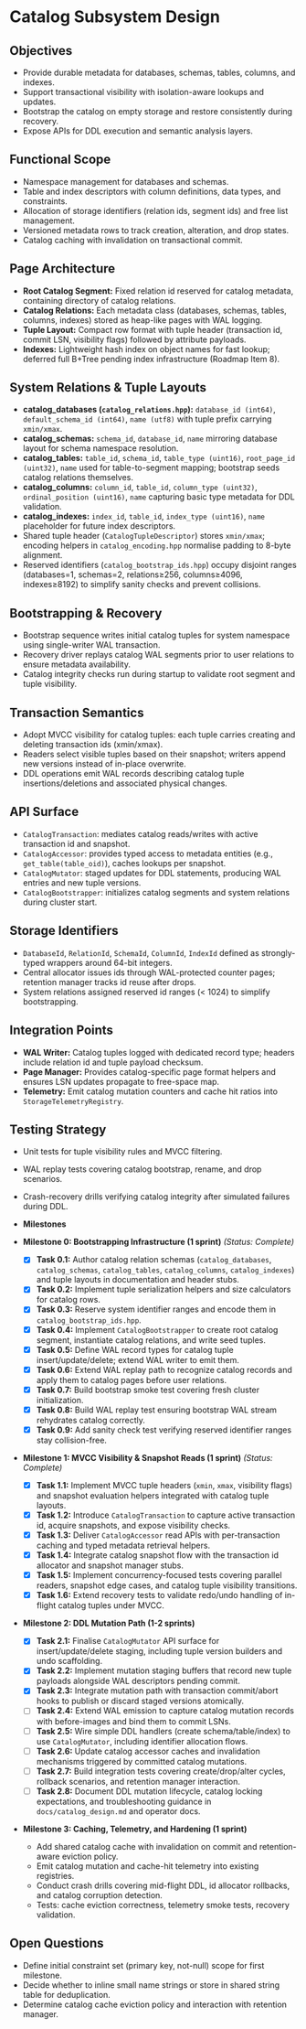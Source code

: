 # Catalog Subsystem Design

## Objectives
- Provide durable metadata for databases, schemas, tables, columns, and indexes.
- Support transactional visibility with isolation-aware lookups and updates.
- Bootstrap the catalog on empty storage and restore consistently during recovery.
- Expose APIs for DDL execution and semantic analysis layers.

## Functional Scope
- Namespace management for databases and schemas.
- Table and index descriptors with column definitions, data types, and constraints.
- Allocation of storage identifiers (relation ids, segment ids) and free list management.
- Versioned metadata rows to track creation, alteration, and drop states.
- Catalog caching with invalidation on transactional commit.

## Page Architecture
- **Root Catalog Segment:** Fixed relation id reserved for catalog metadata, containing directory of catalog relations.
- **Catalog Relations:** Each metadata class (databases, schemas, tables, columns, indexes) stored as heap-like pages with WAL logging.
- **Tuple Layout:** Compact row format with tuple header (transaction id, commit LSN, visibility flags) followed by attribute payloads.
- **Indexes:** Lightweight hash index on object names for fast lookup; deferred full B+Tree pending index infrastructure (Roadmap Item 8).

## System Relations & Tuple Layouts
- **catalog_databases (`catalog_relations.hpp`):** `database_id (int64)`, `default_schema_id (int64)`, `name (utf8)` with tuple prefix carrying `xmin/xmax`.
- **catalog_schemas:** `schema_id`, `database_id`, `name` mirroring database layout for schema namespace resolution.
- **catalog_tables:** `table_id`, `schema_id`, `table_type (uint16)`, `root_page_id (uint32)`, `name` used for table-to-segment mapping; bootstrap seeds catalog relations themselves.
- **catalog_columns:** `column_id`, `table_id`, `column_type (uint32)`, `ordinal_position (uint16)`, `name` capturing basic type metadata for DDL validation.
- **catalog_indexes:** `index_id`, `table_id`, `index_type (uint16)`, `name` placeholder for future index descriptors.
- Shared tuple header (`CatalogTupleDescriptor`) stores `xmin/xmax`; encoding helpers in `catalog_encoding.hpp` normalise padding to 8-byte alignment.
- Reserved identifiers (`catalog_bootstrap_ids.hpp`) occupy disjoint ranges (databases=1, schemas=2, relations≥256, columns≥4096, indexes≥8192) to simplify sanity checks and prevent collisions.

## Bootstrapping & Recovery
- Bootstrap sequence writes initial catalog tuples for system namespace using single-writer WAL transaction.
- Recovery driver replays catalog WAL segments prior to user relations to ensure metadata availability.
- Catalog integrity checks run during startup to validate root segment and tuple visibility.

## Transaction Semantics
- Adopt MVCC visibility for catalog tuples: each tuple carries creating and deleting transaction ids (xmin/xmax).
- Readers select visible tuples based on their snapshot; writers append new versions instead of in-place overwrite.
- DDL operations emit WAL records describing catalog tuple insertions/deletions and associated physical changes.

## API Surface
- `CatalogTransaction`: mediates catalog reads/writes with active transaction id and snapshot.
- `CatalogAccessor`: provides typed access to metadata entities (e.g., `get_table(table_oid)`), caches lookups per snapshot.
- `CatalogMutator`: staged updates for DDL statements, producing WAL entries and new tuple versions.
- `CatalogBootstrapper`: initializes catalog segments and system relations during cluster start.

## Storage Identifiers
- `DatabaseId`, `RelationId`, `SchemaId`, `ColumnId`, `IndexId` defined as strongly-typed wrappers around 64-bit integers.
- Central allocator issues ids through WAL-protected counter pages; retention manager tracks id reuse after drops.
- System relations assigned reserved id ranges (< 1024) to simplify bootstrapping.

## Integration Points
- **WAL Writer:** Catalog tuples logged with dedicated record type; headers include relation id and tuple payload checksum.
- **Page Manager:** Provides catalog-specific page format helpers and ensures LSN updates propagate to free-space map.
- **Telemetry:** Emit catalog mutation counters and cache hit ratios into `StorageTelemetryRegistry`.

## Testing Strategy
- Unit tests for tuple visibility rules and MVCC filtering.
- WAL replay tests covering catalog bootstrap, rename, and drop scenarios.
- Crash-recovery drills verifying catalog integrity after simulated failures during DDL.

- **Milestones**
- **Milestone 0: Bootstrapping Infrastructure (1 sprint)** _(Status: Complete)_
	- [x] **Task 0.1:** Author catalog relation schemas (`catalog_databases`, `catalog_schemas`, `catalog_tables`, `catalog_columns`, `catalog_indexes`) and tuple layouts in documentation and header stubs.
	- [x] **Task 0.2:** Implement tuple serialization helpers and size calculators for catalog rows.
	- [x] **Task 0.3:** Reserve system identifier ranges and encode them in `catalog_bootstrap_ids.hpp`.
	- [x] **Task 0.4:** Implement `CatalogBootstrapper` to create root catalog segment, instantiate catalog relations, and write seed tuples.
	- [x] **Task 0.5:** Define WAL record types for catalog tuple insert/update/delete; extend WAL writer to emit them.
	- [x] **Task 0.6:** Extend WAL replay path to recognize catalog records and apply them to catalog pages before user relations.
	- [x] **Task 0.7:** Build bootstrap smoke test covering fresh cluster initialization.
	- [x] **Task 0.8:** Build WAL replay test ensuring bootstrap WAL stream rehydrates catalog correctly.
	- [x] **Task 0.9:** Add sanity check test verifying reserved identifier ranges stay collision-free.
- **Milestone 1: MVCC Visibility & Snapshot Reads (1 sprint)** _(Status: Complete)_
	- [x] **Task 1.1:** Implement MVCC tuple headers (`xmin`, `xmax`, visibility flags) and snapshot evaluation helpers integrated with catalog tuple layouts.
	- [x] **Task 1.2:** Introduce `CatalogTransaction` to capture active transaction id, acquire snapshots, and expose visibility checks.
	- [x] **Task 1.3:** Deliver `CatalogAccessor` read APIs with per-transaction caching and typed metadata retrieval helpers.
	- [x] **Task 1.4:** Integrate catalog snapshot flow with the transaction id allocator and snapshot manager stubs.
	- [x] **Task 1.5:** Implement concurrency-focused tests covering parallel readers, snapshot edge cases, and catalog tuple visibility transitions.
	- [x] **Task 1.6:** Extend recovery tests to validate redo/undo handling of in-flight catalog tuples under MVCC.
- **Milestone 2: DDL Mutation Path (1-2 sprints)**
	- [x] **Task 2.1:** Finalise `CatalogMutator` API surface for insert/update/delete staging, including tuple version builders and undo scaffolding.
	- [x] **Task 2.2:** Implement mutation staging buffers that record new tuple payloads alongside WAL descriptors pending commit.
	- [x] **Task 2.3:** Integrate mutation path with transaction commit/abort hooks to publish or discard staged versions atomically.
	- [ ] **Task 2.4:** Extend WAL emission to capture catalog mutation records with before-images and bind them to commit LSNs.
	- [ ] **Task 2.5:** Wire simple DDL handlers (create schema/table/index) to use `CatalogMutator`, including identifier allocation flows.
	- [ ] **Task 2.6:** Update catalog accessor caches and invalidation mechanisms triggered by committed catalog mutations.
	- [ ] **Task 2.7:** Build integration tests covering create/drop/alter cycles, rollback scenarios, and retention manager interaction.
	- [ ] **Task 2.8:** Document DDL mutation lifecycle, catalog locking expectations, and troubleshooting guidance in `docs/catalog_design.md` and operator docs.
- **Milestone 3: Caching, Telemetry, and Hardening (1 sprint)**
	- Add shared catalog cache with invalidation on commit and retention-aware eviction policy.
	- Emit catalog mutation and cache-hit telemetry into existing registries.
	- Conduct crash drills covering mid-flight DDL, id allocator rollbacks, and catalog corruption detection.
	- Tests: cache eviction correctness, telemetry smoke tests, recovery validation.

## Open Questions
- Define initial constraint set (primary key, not-null) scope for first milestone.
- Decide whether to inline small name strings or store in shared string table for deduplication.
- Determine catalog cache eviction policy and interaction with retention manager.
